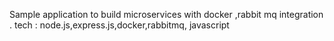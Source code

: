 Sample application to build microservices with docker ,rabbit mq integration .
tech : node.js,express.js,docker,rabbitmq, javascript
